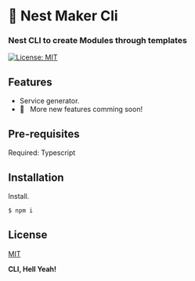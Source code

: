 # :rocket: Nest Maker Cli
### Nest CLI to create Modules through templates

[![License: MIT](https://img.shields.io/badge/License-MIT-yellow.svg)](https://opensource.org/licenses/MIT)

## Features

- Service generator.
- :rocket: &nbsp; More new features comming soon!

## Pre-requisites

Required: Typescript 

## Installation

Install.

```sh
$ npm i
```

## License

[MIT](LICENSE)

**CLI, Hell Yeah!**
